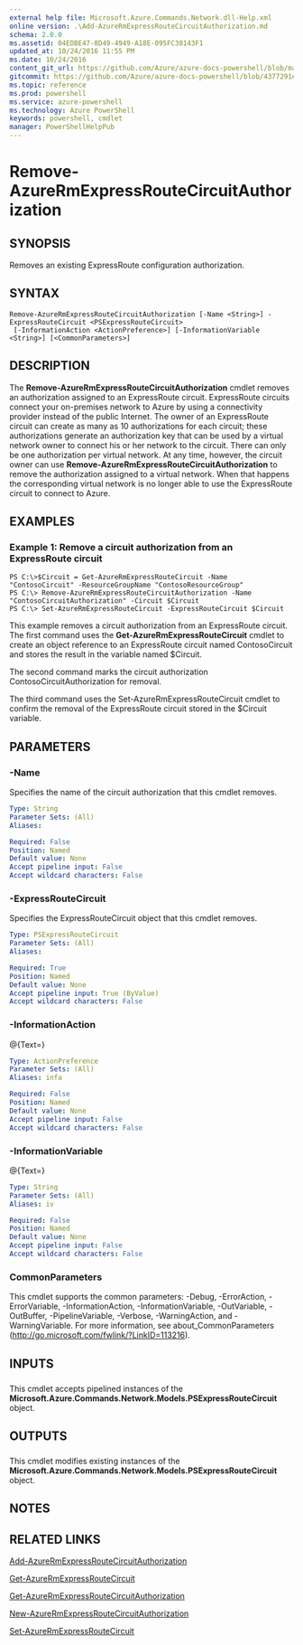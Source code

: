 ```yaml
---
external help file: Microsoft.Azure.Commands.Network.dll-Help.xml
online version: .\Add-AzureRmExpressRouteCircuitAuthorization.md
schema: 2.0.0
ms.assetid: 04EDBE47-8D49-4949-A18E-095FC38143F1
updated_at: 10/24/2016 11:55 PM
ms.date: 10/24/2016
content_git_url: https://github.com/Azure/azure-docs-powershell/blob/master/azureps-cmdlets-docs/ResourceManager/AzureRM.Network/v1.0.13/Remove-AzureRmExpressRouteCircuitAuthorization.md
gitcommit: https://github.com/Azure/azure-docs-powershell/blob/4377291ee360e58e2c1c5d644155daf6a0279055/azureps-cmdlets-docs/ResourceManager/AzureRM.Network/v1.0.13/Remove-AzureRmExpressRouteCircuitAuthorization.md
ms.topic: reference
ms.prod: powershell
ms.service: azure-powershell
ms.technology: Azure PowerShell
keywords: powershell, cmdlet
manager: PowerShellHelpPub
---
```


# Remove-AzureRmExpressRouteCircuitAuthorization

## SYNOPSIS
Removes an existing ExpressRoute configuration authorization.

## SYNTAX

```
Remove-AzureRmExpressRouteCircuitAuthorization [-Name <String>] -ExpressRouteCircuit <PSExpressRouteCircuit>
 [-InformationAction <ActionPreference>] [-InformationVariable <String>] [<CommonParameters>]
```

## DESCRIPTION
The **Remove-AzureRmExpressRouteCircuitAuthorization** cmdlet removes an authorization assigned to an ExpressRoute circuit.
ExpressRoute circuits connect your on-premises network to Azure by using a connectivity provider instead of the public Internet.
The owner of an ExpressRoute circuit can create as many as 10 authorizations for each circuit; these authorizations generate an authorization key that can be used by a virtual network owner to connect his or her network to the circuit.
There can only be one authorization per virtual network.
At any time, however, the circuit owner can use **Remove-AzureRmExpressRouteCircuitAuthorization** to remove the authorization assigned to a virtual network.
When that happens the corresponding virtual network is no longer able to use the ExpressRoute circuit to connect to Azure.

## EXAMPLES

### Example 1: Remove a circuit authorization from an ExpressRoute circuit
```
PS C:\>$Circuit = Get-AzureRmExpressRouteCircuit -Name "ContosoCircuit" -ResourceGroupName "ContosoResourceGroup"
PS C:\> Remove-AzureRmExpressRouteCircuitAuthorization -Name "ContosoCircuitAuthorization" -Circuit $Circuit
PS C:\> Set-AzureRmExpressRouteCircuit -ExpressRouteCircuit $Circuit
```

This example removes a circuit authorization from an ExpressRoute circuit.
The first command uses the **Get-AzureRmExpressRouteCircuit** cmdlet to create an object reference to an ExpressRoute circuit named ContosoCircuit and stores the result in the variable named $Circuit.

The second command marks the circuit authorization ContosoCircuitAuthorization for removal.

The third command uses the Set-AzureRmExpressRouteCircuit cmdlet to confirm the removal of the ExpressRoute circuit stored in the $Circuit variable.

## PARAMETERS

### -Name
Specifies the name of the circuit authorization that this cmdlet removes.

```yaml
Type: String
Parameter Sets: (All)
Aliases: 

Required: False
Position: Named
Default value: None
Accept pipeline input: False
Accept wildcard characters: False
```

### -ExpressRouteCircuit
Specifies the ExpressRouteCircuit object that this cmdlet removes.

```yaml
Type: PSExpressRouteCircuit
Parameter Sets: (All)
Aliases: 

Required: True
Position: Named
Default value: None
Accept pipeline input: True (ByValue)
Accept wildcard characters: False
```

### -InformationAction
@{Text=}

```yaml
Type: ActionPreference
Parameter Sets: (All)
Aliases: infa

Required: False
Position: Named
Default value: None
Accept pipeline input: False
Accept wildcard characters: False
```

### -InformationVariable
@{Text=}

```yaml
Type: String
Parameter Sets: (All)
Aliases: iv

Required: False
Position: Named
Default value: None
Accept pipeline input: False
Accept wildcard characters: False
```

### CommonParameters
This cmdlet supports the common parameters: -Debug, -ErrorAction, -ErrorVariable, -InformationAction, -InformationVariable, -OutVariable, -OutBuffer, -PipelineVariable, -Verbose, -WarningAction, and -WarningVariable. For more information, see about_CommonParameters (http://go.microsoft.com/fwlink/?LinkID=113216).

## INPUTS

###  
This cmdlet accepts pipelined instances of the **Microsoft.Azure.Commands.Network.Models.PSExpressRouteCircuit** object.

## OUTPUTS

###  
This cmdlet modifies existing instances of the **Microsoft.Azure.Commands.Network.Models.PSExpressRouteCircuit** object.

## NOTES

## RELATED LINKS

[Add-AzureRmExpressRouteCircuitAuthorization](./Add-AzureRmExpressRouteCircuitAuthorization.md)

[Get-AzureRmExpressRouteCircuit](./Get-AzureRmExpressRouteCircuit.md)

[Get-AzureRmExpressRouteCircuitAuthorization](./Get-AzureRmExpressRouteCircuitAuthorization.md)

[New-AzureRmExpressRouteCircuitAuthorization](./New-AzureRmExpressRouteCircuitAuthorization.md)

[Set-AzureRmExpressRouteCircuit](./Set-AzureRmExpressRouteCircuit.md)



